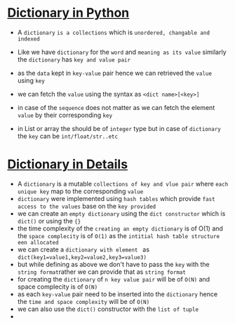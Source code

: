 # <ins> Dictionary in Python </ins> #

- A `dictionary` `is a collections` which is `unordered, changable and indexed `
- Like we have `dictionary` for the `word` and `meaning as its value` similarly the `dictionary` has `key and value pair`
- as the `data` kept in `key-value` pair hence we can retrieved the `value` using `key`
- we can fetch the `value` using the syntax as `<dict name>[<key>]`
- in case of the `sequence` does not matter as we can fetch the element `value` by their corresponding `key`

- in List or array the should be of `integer` type but in case of `dictionary` the `key` can be `int/float/str..etc`

# <ins> Dictionary in Details </ins> #

- A `dictionary` is a mutable `collections of key and vlue pair` where `each unique key` map to the corresponding `value`
- `dictionary` were implemented using `hash tables` which provide `fast access to the values` base on the `key provided`
- we can create an `empty dictionary` using the `dict constructor` which is `dict()` or using the `{}`
- the time complexity of the `creating an empty dictionary` is of O(1) and the `space complecity` is of `O(1)` as the `intitial hash table structure een allocated`
- we can create a `dictionary with element ` as `dict(key1=value1,key2=value2,key3=value3)`
- but while defining as above we don't have to pass the `key` with the `string format`rather we can provide that as `string format`
- for creating the `dictionary` of `n key value pair` will be of `O(N)` and space complecity is of `O(N)`
- as each `key-value` pair need to be inserted into the `dictionary` hence the `time and space complexity` will be of `O(N)`
- we can also use the `dict()` constructor with the `list of tuple` 
- 